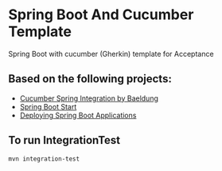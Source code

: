 # Spring Boot And Cucumber Template

Spring Boot with cucumber (Gherkin) template for Acceptance


## Based on the following projects:

- [Cucumber Spring Integration by Baeldung](http://www.baeldung.com/cucumber-spring-integration)
- [Spring Boot Start](http://start.spring.io/)
- [Deploying Spring Boot Applications](https://spring.io/blog/2014/03/07/deploying-spring-boot-applications)

## To run IntegrationTest

    mvn integration-test
